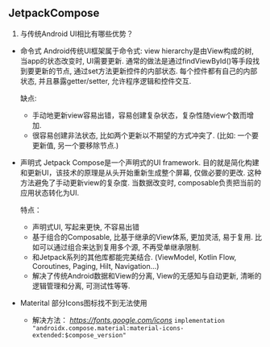 
## JetpackCompose

1. 与传统Android UI相比有哪些优势？

* 命令式
Android传统UI框架属于命令式: view hierarchy是由View构成的树, 当app的状态改变时, UI需要更新. 通常的做法是通过findViewById()等手段找到要更新的节点, 通过set方法更新控件的内部状态. 每个控件都有自己的内部状态, 并且暴露getter/setter, 允许程序逻辑和控件交互.

  缺点:

  * 手动地更新view容易出错，容易创建复杂状态，复杂性随view个数而增加.
  * 很容易创建非法状态, 比如两个更新以不期望的方式冲突了. (比如: 一个要更新值, 另一个要移除节点.)

* 声明式
Jetpack Compose是一个声明式的UI framework. 目的就是简化构建和更新UI，该技术的原理是从头开始重新生成整个屏幕, 仅做必要的更改. 这种方法避免了手动更新view的复杂度.
当数据改变时, composable负责把当前的应用状态转化为UI.

  特点：
  * 声明式UI, 写起来更快, 不容易出错
  * 基于组合的Composable, 比基于继承的View体系, 更加灵活, 易于复用. 比如可以通过组合来达到复用多个源, 不再受单继承限制.
  * 和Jetpack系列的其他库都能完美结合. (ViewModel, Kotlin Flow, Coroutines, Paging, Hilt, Navigation...)
  * 解决了传统Android数据和View的分离, View的无感知与自动更新, 清晰的逻辑管理和分离, 可测试性等等.

















*  Materital 部分Icons图标找不到无法使用
     * 解决方法：
       *https://fonts.google.com/icons*
       ` implementation "androidx.compose.material:material-icons-extended:$compose_version" `

